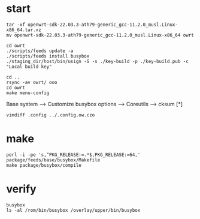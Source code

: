 <!--
Filename: dev.md
Author: Olivier Sirol <czo@free.fr>
License: GPL-2.0 (http://www.gnu.org/copyleft)
File Created: nov. 2018
Last Modified: Sunday 26 February 2023, 16:21
Edit Time: 0:05:44
-->

# start


```
tar -xf openwrt-sdk-22.03.3-ath79-generic_gcc-11.2.0_musl.Linux-x86_64.tar.xz
mv openwrt-sdk-22.03.3-ath79-generic_gcc-11.2.0_musl.Linux-x86_64 owrt
```

```
cd owrt
./scripts/feeds update -a
./scripts/feeds install busybox
./staging_dir/host/bin/usign -G -s ./key-build -p ./key-build.pub -c "Local build key"
```

```
cd ..
rsync -av owrt/ ooo
cd owrt
make menu-config
```

Base system -->
Customize busybox options -->
Coreutils -->
cksum \[*\]

```
vimdiff .config ../.config.ow.czo
```

# make

```
perl -i -pe 's,^PKG_RELEASE:=.*$,PKG_RELEASE:=64,' package/feeds/base/busybox/Makefile
make package/busybox/compile
```

# verify

```
busybox
ls -al /rom/bin/busybox /overlay/upper/bin/busybox
```

